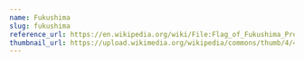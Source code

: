 ```yaml
---
name: Fukushima
slug: fukushima
reference_url: https://en.wikipedia.org/wiki/File:Flag_of_Fukushima_Prefecture.svg
thumbnail_url: https://upload.wikimedia.org/wikipedia/commons/thumb/4/4b/Flag_of_Fukushima_Prefecture.svg/120px-Flag_of_Fukushima_Prefecture.svg.png
---
```

